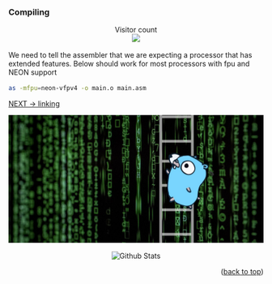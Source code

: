 ### Compiling

<p align="center"> 
  Visitor count<br>
  <img src="https://profile-counter.glitch.me/sagar-viradiya/count.svg" />
</p>

We need to tell the assembler that we are expecting a processor that has extended features. 
Below should work for most processors with fpu and NEON support
```bash
as -mfpu=neon-vfpv4 -o main.o main.asm
```

[NEXT -> linking](2_linking.md)

<div align="center">
  <img src="../img/argo-mascot.jpg" alt="Logo">
</div>
<p align="center">
    <img src="https://raw.githubusercontent.com/bornmay/bornmay/Update/svg/Bottom.svg" alt="Github Stats" />
</p>
<p align="right">(<a href="#top">back to top</a>)</p>
